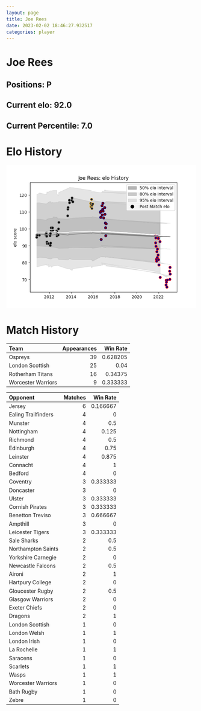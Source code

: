 ```yaml
---  
layout: page  
title: Joe Rees  
date: 2023-02-02 18:46:27.932517  
categories: player  
---
```

# Joe Rees

## Positions: P

## Current elo: 92.0

## Current Percentile: 7.0

# Elo History


![elo history](history_JoeRees.png)
# Match History


| Team               |   Appearances |   Win Rate |
|:-------------------|--------------:|-----------:|
| Ospreys            |            39 |   0.628205 |
| London Scottish    |            25 |   0.04     |
| Rotherham Titans   |            16 |   0.34375  |
| Worcester Warriors |             9 |   0.333333 |

| Opponent            |   Matches |   Win Rate |
|:--------------------|----------:|-----------:|
| Jersey              |         6 |   0.166667 |
| Ealing Trailfinders |         4 |   0        |
| Munster             |         4 |   0.5      |
| Nottingham          |         4 |   0.125    |
| Richmond            |         4 |   0.5      |
| Edinburgh           |         4 |   0.75     |
| Leinster            |         4 |   0.875    |
| Connacht            |         4 |   1        |
| Bedford             |         4 |   0        |
| Coventry            |         3 |   0.333333 |
| Doncaster           |         3 |   0        |
| Ulster              |         3 |   0.333333 |
| Cornish Pirates     |         3 |   0.333333 |
| Benetton Treviso    |         3 |   0.666667 |
| Ampthill            |         3 |   0        |
| Leicester Tigers    |         3 |   0.333333 |
| Sale Sharks         |         2 |   0.5      |
| Northampton Saints  |         2 |   0.5      |
| Yorkshire Carnegie  |         2 |   0        |
| Newcastle Falcons   |         2 |   0.5      |
| Aironi              |         2 |   1        |
| Hartpury College    |         2 |   0        |
| Gloucester Rugby    |         2 |   0.5      |
| Glasgow Warriors    |         2 |   0        |
| Exeter Chiefs       |         2 |   0        |
| Dragons             |         2 |   1        |
| London Scottish     |         1 |   0        |
| London Welsh        |         1 |   1        |
| London Irish        |         1 |   0        |
| La Rochelle         |         1 |   1        |
| Saracens            |         1 |   0        |
| Scarlets            |         1 |   1        |
| Wasps               |         1 |   1        |
| Worcester Warriors  |         1 |   0        |
| Bath Rugby          |         1 |   0        |
| Zebre               |         1 |   0        |